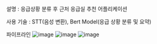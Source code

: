 설명 : 응급상황 분류 후 근처 응급실 추천 어플리케이션

사용 기술 : STT(음성 변환), Bert Model(응급 상황 분류 및 요약)

파이프라인
![image](https://github.com/user-attachments/assets/17815523-a31d-4b80-8560-a3c5b88cb5f3)
![image](https://github.com/user-attachments/assets/2181a45a-8cc3-4dcd-bead-e0de35055275)
![image](https://github.com/user-attachments/assets/6afdf014-1261-498c-8402-cf2af764191b)


